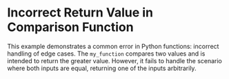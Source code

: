 # Incorrect Return Value in Comparison Function
This example demonstrates a common error in Python functions: incorrect handling of edge cases. The `my_function` compares two values and is intended to return the greater value. However, it fails to handle the scenario where both inputs are equal, returning one of the inputs arbitrarily.